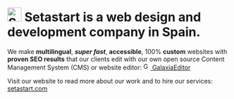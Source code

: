 # <img src="/../../../../setastart/GalaxiaEditor/blob/main/public/edit/gfx/icon/icon-setastart-64.png" alt="Setastart Logo" width="32" height="32"> Setastart is a web design and development company in Spain.

We make **multilingual**, **_super fast_**, **accessible**, 100% **custom** websites with **proven SEO results** that our clients edit with our own open source Content Management System (CMS) or website editor: [<img src="/../../../../setastart/GalaxiaEditor/blob/main/public/edit/gfx/icon/icon-galaxiaeditor-32.png" alt="GalaxiaEditor Logo" width="16" height="16"> GalaxiaEditor](https://github.com/setastart/GalaxiaEditor)

Visit our website to read more about our work and to hire our services: [setastart.com](https://setastart.com)
